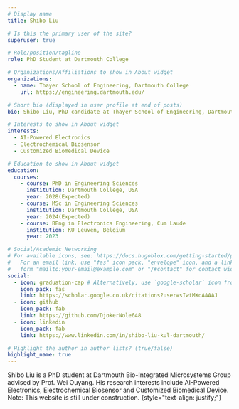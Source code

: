 ```yaml
---
# Display name
title: Shibo Liu

# Is this the primary user of the site?
superuser: true

# Role/position/tagline
role: PhD Student at Dartmouth College

# Organizations/Affiliations to show in About widget
organizations:
  - name: Thayer School of Engineering, Dartmouth College
    url: https://engineering.dartmouth.edu/

# Short bio (displayed in user profile at end of posts)
bio: Shibo Liu, PhD candidate at Thayer School of Engineering, Dartmouth College. Email address Shibo.Liu.TH AT dartmouth.edu

# Interests to show in About widget
interests:
  - AI-Powered Electronics
  - Electrochemical Biosensor
  - Customized Biomedical Device

# Education to show in About widget
education:
  courses:
    - course: PhD in Engineering Sciences
      institution: Dartmouth College, USA
      year: 2028(Expected)
    - course: MSc in Engineering Sciences
      institution: Dartmouth College, USA
      year: 2024(Expected)
    - course: BEng in Electronics Engineering, Cum Laude
      institution: KU Leuven, Belgium
      year: 2023

# Social/Academic Networking
# For available icons, see: https://docs.hugoblox.com/getting-started/page-builder/#icons
#   For an email link, use "fas" icon pack, "envelope" icon, and a link in the
#   form "mailto:your-email@example.com" or "/#contact" for contact widget.
social:
  - icon: graduation-cap # Alternatively, use `google-scholar` icon from `ai` icon pack
    icon_pack: fas
    link: https://scholar.google.co.uk/citations?user=sIwtMXoAAAAJ
  - icon: github
    icon_pack: fab
    link: https://github.com/DjokerNole648
  - icon: linkedin
    icon_pack: fab
    link: https://www.linkedin.com/in/shibo-liu-kul-dartmouth/

# Highlight the author in author lists? (true/false)
highlight_name: true
---
```


Shibo Liu is a PhD student at Dartmouth Bio-Integrated Microsystems Group advised by Prof. Wei Ouyang. His research interests include AI-Powered Electronics, Electrochemical Biosensor and Customized Biomedical Device. Note: This website is still under construction.
{style="text-align: justify;"}
